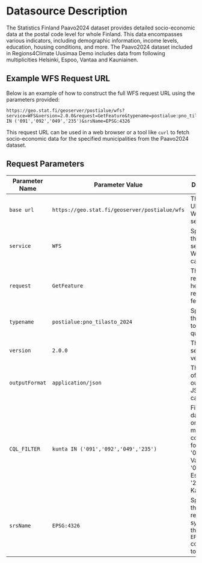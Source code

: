 # Datasource Description

The Statistics Finland Paavo2024 dataset provides detailed socio-economic data at the postal code level for whole Finland. This data encompasses various indicators, including demographic information, income levels, education, housing conditions, and more. The Paavo2024 dataset included in Regions4Climate Uusimaa Demo includes data from following multiplicities Helsinki, Espoo, Vantaa and Kauniainen.

## Example WFS Request URL

Below is an example of how to construct the full WFS request URL using the parameters provided:
```
https://geo.stat.fi/geoserver/postialue/wfs?service=WFS&version=2.0.0&request=GetFeature&typename=postialue:pno_tilasto_2024&outputFormat=application/json&CQL_FILTER=kunta IN ('091','092','049','235')&srsName=EPSG:4326
```

This request URL can be used in a web browser or a tool like `curl` to fetch socio-economic data for the specified municipalities from the Paavo2024 dataset.

## Request Parameters

| Parameter Name | Parameter Value | Description |
| -------------- | --------------- | ----------- |
| `base url` | `https://geo.stat.fi/geoserver/postialue/wfs` | The base URL for the WFS service. |
| `service` | `WFS` | Specifies the type of service, WFS in this case. |
| `request` | `GetFeature` | The type of request, here requesting a feature. |
| `typename` | `postialue:pno_tilasto_2024` | Specifies the dataset to be queried. |
| `version` | `2.0.0` | The WFS service version. |
| `outputFormat` | `application/json` | The format of the output, JSON in this case. |
| `CQL_FILTER` | `kunta IN ('091','092','049','235')` | Filters the data based on municipality codes. '091' for Helsinki, '092' for Vantaa, '049' for Espoo, and '235' for Kauniainen. |
| `srsName`       | `EPSG:4326`                                      | Specifies the spatial reference system for the output. `EPSG:4326` corresponds to WGS 84.        |

